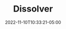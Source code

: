 ---
title: Dissolver
date: 2022-11-10T10:33:21-05:00
draft: false
layout: national_monster_card
monster_manual: basic

Name: Dissolver
Body_points: '25'
Strength_bonus: '2'
threshold: '1'
rips_from: Pin
Descriptive Phrase: Humanoid Plant
Type: Vegetable
APL: '8'
Movement: Wandering
Inteligence: Normal
Society: Pack
Motivation: 
  - Death to Vegetarians
armor: None
offensive_abilities: 
  - "Carrier Attack: Acid"
  - "10 Elemental Acid x4"
  - "20 Elemental Acid x3"
  - "30 Elemental Acid x2"
  - "Control Vegetable and Ooze 10 foot Radius"
defensive_abilities: 
  - 'Acidic Skin '
vulnerabilities: 
  - Double Damage from Flame
spells: None
pyramid: None
rec_treasure: ''
notes: ''
weapon_use: None
claws: 'Short/Long '
base_damage_call: 'Small Weapon - 2 Acid Short/Longsword - 3 Acid '
at_death: Remains
healed_by: Healing
immune_to: Sleep, Charm, Poison, Waylay, Acid
Protectives: None to Start
Zone: B
---